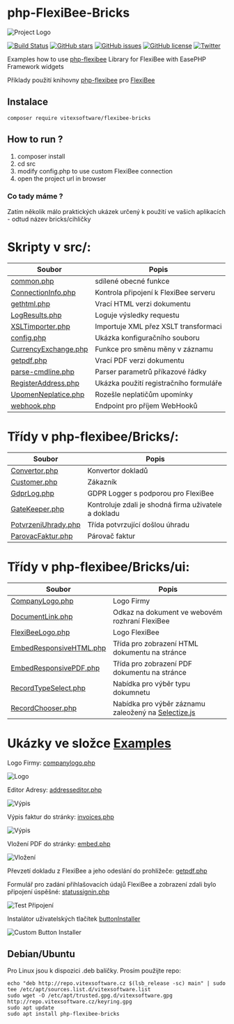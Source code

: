 # php-FlexiBee-Bricks
![Project Logo](https://raw.githubusercontent.com/VitexSoftware/php-flexibee-bricks/master/project-logo.png "Project Logo")

[![Build Status](https://travis-ci.org/VitexSoftware/php-flexibee-bricks.svg?branch=master)](https://travis-ci.org/VitexSoftware/php-flexibee-bricks)
[![GitHub stars](https://img.shields.io/github/stars/VitexSoftware/php-flexibee-bricks.svg)](https://github.com/VitexSoftware/php-flexibee-bricks/stargazers)
[![GitHub issues](https://img.shields.io/github/issues/VitexSoftware/php-flexibee-bricks.svg)](https://github.com/VitexSoftware/php-flexibee-bricks/issues)
[![GitHub license](https://img.shields.io/github/license/VitexSoftware/php-flexibee-bricks.svg)](https://github.com/VitexSoftware/php-flexibee-bricks/blob/master/LICENSE)
[![Twitter](https://img.shields.io/twitter/url/https/github.com/VitexSoftware/php-flexibee-bricks.svg?style=social)](https://twitter.com/intent/tweet?text=Wow:&url=https%3A%2F%2Fgithub.com%2FVitexSoftware%2Fphp-flexibee-bricks)

Examples how to use [php-flexibee](https://github.com/Spoje-NET/php-flexibee) Library for FlexiBee with EasePHP Framework widgets

Příklady použití knihovny [php-flexibee](https://github.com/Spoje-NET/php-flexibee) pro [FlexiBee](https://flexibee.eu/)


Instalace
----------

    composer require vitexsoftware/flexibee-bricks




How to run ?
------------

1) composer install
2) cd src
3) modify config.php to use custom FlexiBee connection
4) open the project url in browser


### Co tady máme ?

Zatím několik málo praktických ukázek určený k použití ve vašich aplikacích - odtud název bricks/cihličky

# Skripty v src/:

| Soubor                                                        | Popis                                 |
| ------------------------------------------------------------- | --------------------------------------|
| [common.php](src/common.php)                                  | sdílené obecné funkce
| [ConnectionInfo.php](src/ConnectionInfo.php)                  | Kontrola připojení k FlexiBee serveru   
| [gethtml.php](src/gethtml.php)                                | Vrací HTML verzi dokumentu 
| [LogResults.php](src/LogResults.php)                          | Loguje výsledky requestu      
| [XSLTimporter.php](src/XSLTimporter.php)                      | Importuje XML přez XSLT transformaci
| [config.php](src/config.php)                                  | Ukázka konfiguračního souboru 
| [CurrencyExchange.php](src/CurrencyExchange.php)              | Funkce pro směnu měny v záznamu 
| [getpdf.php](src/getpdf.php)                                  | Vrací PDF verzi dokumentu  
| [parse-cmdline.php](src/parse-cmdline.php)                    | Parser parametrů příkazové řádky
| [RegisterAddress.php](src/RegisterAddress.php)                | Ukázka použití registračního formuláře
| [UpomenNeplatice.php](src/UpomenNeplatice.php)                | Rozešle neplatičům upomínky
| [webhook.php](src/webhook.php)                                | Endpoint pro příjem WebHooků

# Třídy v php-flexibee/Bricks/:

| Soubor                                                          | Popis                                 |
| --------------------------------------------------------------- | --------------------------------------|
| [Convertor.php](src/php-flexibee/Bricks/Convertor.php)          | Konvertor dokladů
| [Customer.php](src/php-flexibee/Bricks/Customer.php)            | Zákazník
| [GdprLog.php](src/php-flexibee/Bricks/GdprLog.php)              | GDPR Logger s podporou pro FlexiBee
| [GateKeeper.php](src/php-flexibee/Bricks/GateKeeper.php)        | Kontroluje zdali je shodná firma uživatele a dokladu
| [PotvrzeniUhrady.php](src/php-flexibee/Bricks/HookReciever.php) | Třída potvrzující došlou úhradu
| [ParovacFaktur.php](src/php-flexibee/Bricks/ParovacFaktur.php)  | Párovač faktur

# Třídy v php-flexibee/Bricks/ui:

| Soubor                                                        | Popis                                 |
| ------------------------------------------------------------- | --------------------------------------|
| [CompanyLogo.php](src/php-flexibee/Bricks/ui/CompanyLogo.php)   | Logo Firmy
| [DocumentLink.php](src/php-flexibee/Bricks/ui/DocumentLink.php) | Odkaz na dokument ve webovém rozhraní FlexiBee
| [FlexiBeeLogo.php](src/php-flexibee/Bricks/ui/FlexiBeeLogo.php) | Logo FlexiBee
| [EmbedResponsiveHTML.php](src/php-flexibee/Bricks/ui/EmbedResponsiveHTML.php)| Třída pro zobrazení HTML dokumentu na stránce 
| [EmbedResponsivePDF.php](src/php-flexibee/Bricks/ui/EmbedResponsivePDF.php)  | Třída pro zobrazení PDF dokumentu na stránce 
| [RecordTypeSelect.php](src/php-flexibee/Bricks/ui/RecordTypeSelect.php)      | Nabídka pro výběr typu dokumnetu 
| [RecordChooser.php](src/php-flexibee/Bricks/ui/RecordChooser.php)            | Nabídka pro výběr záznamu zaleožený na [Selectize.js](https://selectize.github.io/selectize.js/)


Ukázky ve složce [Examples](Examples)
=====================================

Logo Firmy: [companylogo.php](Examples/companylogo.php)

![Logo](https://raw.githubusercontent.com/VitexSoftware/php-flexibee-bricks/master/Examples/companylogo.png)

Editor Adresy: [addresseditor.php](Examples/addresseditor.php)

![Výpis](https://raw.githubusercontent.com/VitexSoftware/php-flexibee-bricks/master/Examples/addresseditor.png)

Výpis faktur do stránky: [invoices.php](Examples/invoices.php)

![Výpis](https://raw.githubusercontent.com/VitexSoftware/php-flexibee-bricks/master/Examples/invoices.png)

Vložení PDF do stránky: [embed.php](Examples/embed.php)

![Vložení](https://raw.githubusercontent.com/VitexSoftware/php-flexibee-bricks/master/Examples/embed.png)

Převzetí dokladu z FlexiBee a jeho odeslání do prohlížeče: [getpdf.php](Examples/getpdf.php)

Formulář pro zadání přihlašovacích údajů FlexiBee a zobrazení zdali bylo připojení úspěšné: [statussignin.php](Examples/statussignin.php)

![Test Připojení](https://raw.githubusercontent.com/VitexSoftware/php-flexibee-bricks/master/Examples/statussignin.png)


Instalátor uživatelských tlačítek [buttonInstaller](src/buttonInstaller.php)

![Custom Button Installer](https://raw.githubusercontent.com/VitexSoftware/php-flexibee-bricks/master/Examples/buttoninstaller.png)

Debian/Ubuntu
-------------

Pro Linux jsou k dispozici .deb balíčky. Prosím použijte repo:


    echo "deb http://repo.vitexsoftware.cz $(lsb_release -sc) main" | sudo tee /etc/apt/sources.list.d/vitexsoftware.list
    sudo wget -O /etc/apt/trusted.gpg.d/vitexsoftware.gpg http://repo.vitexsoftware.cz/keyring.gpg
    sudo apt update
    sudo apt install php-flexibee-bricks
